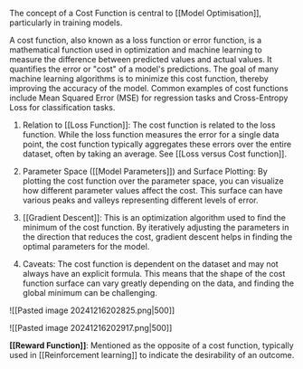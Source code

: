 The concept of a Cost Function is central to [[Model Optimisation]], particularly in training models.

A cost function, also known as a loss function or error function, is a mathematical function used in optimization and machine learning to measure the difference between predicted values and actual values. It quantifies the error or "cost" of a model's predictions. The goal of many machine learning algorithms is to minimize this cost function, thereby improving the accuracy of the model. Common examples of cost functions include Mean Squared Error (MSE) for regression tasks and Cross-Entropy Loss for classification tasks.

1. Relation to [[Loss Function]]: The cost function is related to the loss function. While the loss function measures the error for a single data point, the cost function typically aggregates these errors over the entire dataset, often by taking an average. See [[Loss versus Cost function]].

3. Parameter Space ([[Model Parameters]]) and Surface Plotting: By plotting the cost function over the parameter space, you can visualize how different parameter values affect the cost. This surface can have various peaks and valleys representing different levels of error.

4. [[Gradient Descent]]: This is an optimization algorithm used to find the minimum of the cost function. By iteratively adjusting the parameters in the direction that reduces the cost, gradient descent helps in finding the optimal parameters for the model.

5. Caveats: The cost function is dependent on the dataset and may not always have an explicit formula. This means that the shape of the cost function surface can vary greatly depending on the data, and finding the global minimum can be challenging.



![[Pasted image 20241216202825.png|500]]

![[Pasted image 20241216202917.png|500]]


**[[Reward Function]]**: Mentioned as the opposite of a cost function, typically used in [[Reinforcement learning]] to indicate the desirability of an outcome.